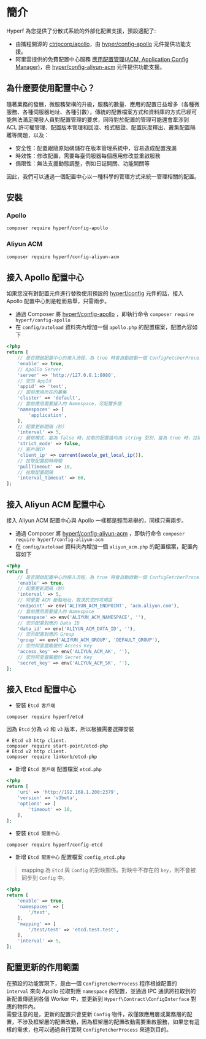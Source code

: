 # 簡介

Hyperf 為您提供了分散式系統的外部化配置支援，預設適配了:

- 由攜程開源的 [ctripcorp/apollo](https://github.com/ctripcorp/apollo)，由 [hyper/config-apollo](https://github.com/hyperf/config-apollo) 元件提供功能支援。
- 阿里雲提供的免費配置中心服務 [應用配置管理(ACM, Application Config Manager)](https://help.aliyun.com/product/59604.html)，由 [hyper/config-aliyun-acm](https://github.com/hyperf/config-aliyun-acm) 元件提供功能支援。

## 為什麼要使用配置中心？

隨著業務的發展，微服務架構的升級，服務的數量、應用的配置日益增多（各種微服務、各種伺服器地址、各種引數），傳統的配置檔案方式和資料庫的方式已經可能無法滿足開發人員對配置管理的要求，同時對於配置的管理可能還會牽涉到 ACL 許可權管理、配置版本管理和回滾、格式驗證、配置灰度釋出、叢集配置隔離等問題，以及：

- 安全性：配置跟隨原始碼儲存在版本管理系統中，容易造成配置洩漏
- 時效性：修改配置，需要每臺伺服器每個應用修改並重啟服務
- 侷限性：無法支援動態調整，例如日誌開關、功能開關等   

因此，我們可以通過一個配置中心以一種科學的管理方式來統一管理相關的配置。

## 安裝

### Apollo

```bash
composer require hyperf/config-apollo
```

### Aliyun ACM

```bash
composer require hyperf/config-aliyun-acm
```

## 接入 Apollo 配置中心

如果您沒有對配置元件進行替換使用預設的 [hyperf/config](https://github.com/hyperf/config) 元件的話，接入 Apollo 配置中心則是輕而易舉，只需兩步。
- 通過 Composer 將 [hyperf/config-apollo](https://github.com/hyperf/config-apollo) ，即執行命令 `composer require hyperf/config-apollo`
- 在 `config/autoload` 資料夾內增加一個 `apollo.php` 的配置檔案，配置內容如下

```php
<?php
return [
    // 是否開啟配置中心的接入流程，為 true 時會自動啟動一個 ConfigFetcherProcess 程序用於更新配置
    'enable' => true,
    // Apollo Server
    'server' => 'http://127.0.0.1:8080',
    // 您的 AppId
    'appid' => 'test',
    // 當前應用所在的叢集
    'cluster' => 'default',
    // 當前應用需要接入的 Namespace，可配置多個
    'namespaces' => [
        'application',
    ],
    // 配置更新間隔（秒）
    'interval' => 5,
    // 嚴格模式，當為 false 時，拉取的配置值均為 string 型別，當為 true 時，拉取的配置值會轉化為原配置值的資料型別
    'strict_mode' => false,
    // 客戶端IP
    'client_ip' => current(swoole_get_local_ip()),
    // 拉取配置超時時間
    'pullTimeout' => 10,
    // 拉取配置間隔
    'interval_timeout' => 60,
];
```

## 接入 Aliyun ACM 配置中心

接入 Aliyun ACM 配置中心與 Apollo 一樣都是輕而易舉的，同樣只需兩步。
- 通過 Composer 將 [hyperf/config-aliyun-acm](https://github.com/hyperf/config-aliyun-acm) ，即執行命令 `composer require hyperf/config-aliyun-acm`
- 在 `config/autoload` 資料夾內增加一個 `aliyun_acm.php` 的配置檔案，配置內容如下

```php
<?php
return [
    // 是否開啟配置中心的接入流程，為 true 時會自動啟動一個 ConfigFetcherProcess 程序用於更新配置
    'enable' => true,
    // 配置更新間隔（秒）
    'interval' => 5,
    // 阿里雲 ACM 斷點地址，取決於您的可用區
    'endpoint' => env('ALIYUN_ACM_ENDPOINT', 'acm.aliyun.com'),
    // 當前應用需要接入的 Namespace
    'namespace' => env('ALIYUN_ACM_NAMESPACE', ''),
    // 您的配置對應的 Data ID
    'data_id' => env('ALIYUN_ACM_DATA_ID', ''),
    // 您的配置對應的 Group
    'group' => env('ALIYUN_ACM_GROUP', 'DEFAULT_GROUP'),
    // 您的阿里雲賬號的 Access Key
    'access_key' => env('ALIYUN_ACM_AK', ''),
    // 您的阿里雲賬號的 Secret Key
    'secret_key' => env('ALIYUN_ACM_SK', ''),
];
```

## 接入 Etcd 配置中心

- 安裝 `Etcd 客戶端`

```
composer require hyperf/etcd
```

因為 `Etcd` 分為 `v2` 和 `v3` 版本，所以根據需要選擇安裝

```
# Etcd v3 http client.
composer require start-point/etcd-php
# Etcd v2 http client.
composer require linkorb/etcd-php
```

- 新增 `Etcd 客戶端` 配置檔案 `etcd.php`

```php
<?php
return [
    'uri' => 'http://192.168.1.200:2379',
    'version' => 'v3beta',
    'options' => [
        'timeout' => 10,
    ],
];
```

- 安裝 `Etcd 配置中心`

```
composer require hyperf/config-etcd
```

- 新增 `Etcd 配置中心` 配置檔案 `config_etcd.php`

> mapping 為 `Etcd` 與 `Config` 的對映關係。對映中不存在的 `key`，則不會被同步到 `Config` 中。

```php
<?php
return [
    'enable' => true,
    'namespaces' => [
        '/test',
    ],
    'mapping' => [
        '/test/test' => 'etcd.test.test',
    ],
    'interval' => 5,
];
```

## 配置更新的作用範圍

在預設的功能實現下，是由一個 `ConfigFetcherProcess` 程序根據配置的 `interval` 來向 Apollo 拉取對應 `namespace` 的配置，並通過 IPC 通訊將拉取到的新配置傳遞到各個 Worker 中，並更新到 `Hyperf\Contract\ConfigInterface` 對應的物件內。   
需要注意的是，更新的配置只會更新 `Config` 物件，故僅限應用層或業務層的配置，不涉及框架層的配置改動，因為框架層的配置改動需要重啟服務，如果您有這樣的需求，也可以通過自行實現 `ConfigFetcherProcess` 來達到目的。
